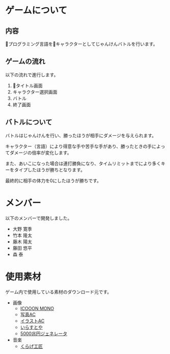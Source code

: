 # ゲームについて
## 内容
プログラミング言語をキャラクターとしてじゃんけんバトルを行います。
## ゲームの流れ
以下の流れで進行します。

1. タイトル画面
2. キャラクター選択画面
3. バトル
4. 終了画面

## バトルについて
バトルはじゃんけんを行い、勝ったほうが相手にダメージを与えられます。

キャラクター（言語）により得意な手や苦手な手があり、勝ったときの手によってダメージの倍率が変化します。

また、あいこになった場合は連打勝負になり、タイムリミットまでにより多くキーをタイプしたほうが勝ちとなります。

最終的に相手の体力を0にしたほうが勝ちです。
# メンバー
以下のメンバーで開発しました。

- 大野 寛季
- 竹本 隆太
- 藤木 陽太
- 藤田 悠平
- 森 泰

# 使用素材
ゲーム内で使用している素材のダウンロード元です。
- 画像
    - [ICOOON MONO](http://icooon-mono.com/)
    - [写真AC](https://www.photo-ac.com/)
    - [イラストAC](https://premium.ac-illust.com/)
    - [いらすとや](https://www.irasutoya.com/)
    - [5000兆円ジェネレータ](https://rare25.github.io/5000choyen/)
- 音楽
    - [くらげ工匠](http://www.kurage-kosho.info/)
